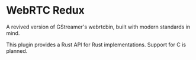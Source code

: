 # WebRTC Redux
A revived version of GStreamer's webrtcbin, built with modern standards in mind.

This plugin provides a Rust API for Rust implementations. Support for C is planned.
